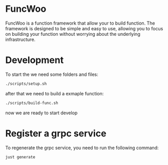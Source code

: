 # FuncWoo
FuncWoo is a function framework that allow your to build function. The framework is designed to be simple and easy to use, allowing you to focus on building your function without worrying about the underlying infrastructure.

# Development

To start the we need some folders and files:
```bash
./scripts/setup.sh
```

after that we need to build a exmaple function:
```bash
./scripts/build-func.sh
```

now we are ready to start develop

# Register a grpc service
To regenerate the grpc service, you need to run the following command:
```bash
just generate
```
